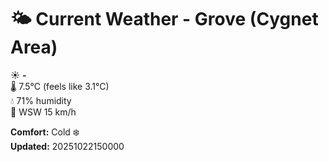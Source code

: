 # 🌤️ Current Weather - Grove (Cygnet Area)

☀️ **-**  
🌡️ 7.5°C (feels like 3.1°C)  
💧 71% humidity  
💨 WSW 15 km/h  

**Comfort:** Cold ❄️  
**Updated:** 20251022150000
